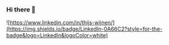 ### Hi there 👋


![https://www.linkedin.com/in/thijs-wijnen/](https://img.shields.io/badge/LinkedIn-0A66C2?style=for-the-badge&logo=LinkedIn&logoColor=white)

<!--
**Thijs0x57/Thijs0x57** is a ✨ _special_ ✨ repository because its `README.md` (this file) appears on your GitHub profile.

Here are some ideas to get you started:

- 🔭 I’m currently working on ...
- 🌱 I’m currently learning ...
- 👯 I’m looking to collaborate on ...
- 🤔 I’m looking for help with ...
- 💬 Ask me about ...
- 📫 How to reach me: ...
- 😄 Pronouns: ...
- ⚡ Fun fact: ...
-->
